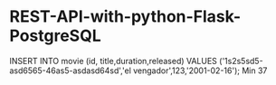 # REST-API-with-python-Flask-PostgreSQL
INSERT INTO movie (id, title,duration,released) VALUES ('1s2s5sd5-asd6565-46as5-asdasd64sd','el vengador',123,'2001-02-16');
Min 37
